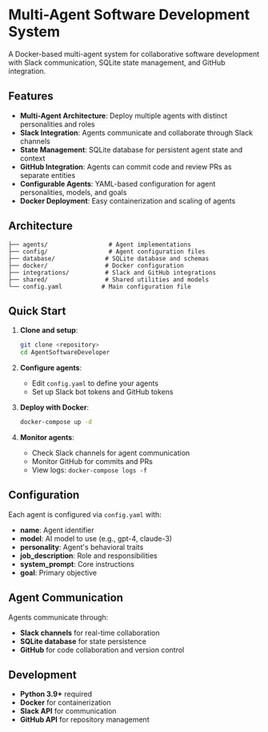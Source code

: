 # Multi-Agent Software Development System

A Docker-based multi-agent system for collaborative software development with Slack communication, SQLite state management, and GitHub integration.

## Features

- **Multi-Agent Architecture**: Deploy multiple agents with distinct personalities and roles
- **Slack Integration**: Agents communicate and collaborate through Slack channels
- **State Management**: SQLite database for persistent agent state and context
- **GitHub Integration**: Agents can commit code and review PRs as separate entities
- **Configurable Agents**: YAML-based configuration for agent personalities, models, and goals
- **Docker Deployment**: Easy containerization and scaling of agents

## Architecture

```
├── agents/                 # Agent implementations
├── config/                 # Agent configuration files
├── database/              # SQLite database and schemas
├── docker/                # Docker configuration
├── integrations/          # Slack and GitHub integrations
├── shared/                # Shared utilities and models
└── config.yaml           # Main configuration file
```

## Quick Start

1. **Clone and setup**:
   ```bash
   git clone <repository>
   cd AgentSoftwareDeveloper
   ```

2. **Configure agents**:
   - Edit `config.yaml` to define your agents
   - Set up Slack bot tokens and GitHub tokens

3. **Deploy with Docker**:
   ```bash
   docker-compose up -d
   ```

4. **Monitor agents**:
   - Check Slack channels for agent communication
   - Monitor GitHub for commits and PRs
   - View logs: `docker-compose logs -f`

## Configuration

Each agent is configured via `config.yaml` with:
- **name**: Agent identifier
- **model**: AI model to use (e.g., gpt-4, claude-3)
- **personality**: Agent's behavioral traits
- **job_description**: Role and responsibilities
- **system_prompt**: Core instructions
- **goal**: Primary objective

## Agent Communication

Agents communicate through:
- **Slack channels** for real-time collaboration
- **SQLite database** for state persistence
- **GitHub** for code collaboration and version control

## Development

- **Python 3.9+** required
- **Docker** for containerization
- **Slack API** for communication
- **GitHub API** for repository management
